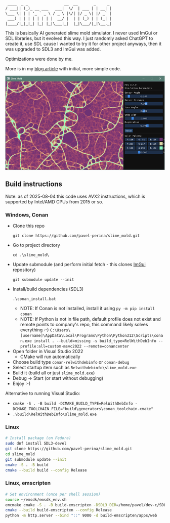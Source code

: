 ```
 ____  _ _                __  __       _     _ 
/ ___|| (_)_ __ ___   ___|  \/  | ___ | | __| |
\___ \| | | '_ ` _ \ / _ \ |\/| |/ _ \| |/ _` |
 ___) | | | | | | | |  __/ |  | | (_) | | (_| |
|____/|_|_|_| |_| |_|\___|_|  |_|\___/|_|\__,_|
```

This is basically AI generated slime mold simulator. I never used ImGui or SDL libraries, but it evolved this way.
I just randomly asked ChatGPT to create it, use SDL cause I wanted to try it for other project anyways, then it
was upgraded to SDL3 and ImGui was added.

Optimizations were done by me. 

More is in my [blog article](https://www.pavelp.cz/posts/eng-random-chatgpt-code/) with initial, more simple code.

![Screenshot](slime_mold.png)

## Build instructions 

Note: as of 2025-08-04 this code uses AVX2 instructions, which is supported by Intel/AMD CPUs from 2015 or so.

### Windows, Conan


* Clone this repo
  ```
  git clone https://github.com/pavel-perina/slime_mold.git
  ```
* Go to project directory
  ```
  cd .\slime_mold\
  ```
* Update submodule (and perform initial fetch - this clones [ImGui](https://github.com/ocornut/imgui) repository)
  ```
  git submodule update --init
  ```
* Install/build dependencies (SDL3)
  ```
  .\conan_install.bat
  ```
  * NOTE: If Conan is not installed, install it using `py -m pip install conan`
  * NOTE: If Python is not in file path, default profile does not exist and remote points to company's repo, this command likely solves everything :-) `C:\Users\[username]\AppData\Local\Programs\Python\Python312\Scripts\conan.exe install . --build=missing -s build_type=RelWithDebInfo --profile:all=custom-msvc2022 --remote=conancenter`
* Open folder in Visual Studio 2022
  * CMake will run automatically
* Choose build type `conan-relwithdebinfo` or `conan-debug`
* Select startup item such as `Relwithdebinfo\slime_mold.exe`
* Build it (build all or just `slime_mold.exe`)
* Debug -> Start (or start without debugging)
* Enjoy :-)

Alternative to running Visual Studio:
* `cmake -S . -B build -DCMAKE_BUILD_TYPE=RelWithDebInfo -DCMAKE_TOOLCHAIN_FILE="build\generators\conan_toolchain.cmake"`
* `.\build\RelWithDebInfo\slime_mold.exe`

### Linux

```sh
# Install package (on Fedora)
sudo dnf install SDL3-devel 
git clone https://github.com/pavel-perina/slime_mold.git
cd slime_mold
git submodule update --init
cmake -S . -B build
cmake --build build --config Release
```

### Linux, emscripten

```sh
# Set environment (once per shell session)
source ~/emsdk/emsdk_env.sh
emcmake cmake -S . -B build-emscripten -DSDL3_DIR=/home/pavel/dev-c/SDL/build/ -DCMAKE_BUILD_TYPE=Release
cmake --build build-emscripten --config Release
python -m http.server --bind "::" 9000 -d build-emscripten/apps/web
```

